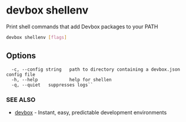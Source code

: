 # devbox shellenv

Print shell commands that add Devbox packages to your PATH

```bash
devbox shellenv [flags]
```

## Options

```text
  -c, --config string   path to directory containing a devbox.json config file
  -h, --help            help for shellen  
  -q, --quiet   suppresses logs``
```

### SEE ALSO

* [devbox](devbox.md)	 - Instant, easy, predictable development environments
